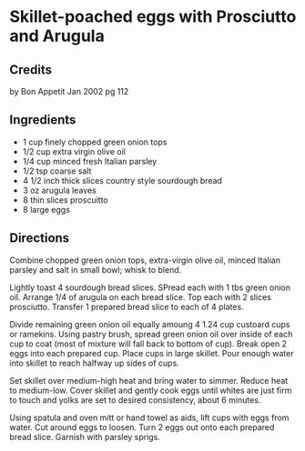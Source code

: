 # Skillet-poached eggs with Prosciutto and Arugula 

## Credits

by Bon Appetit Jan 2002 pg 112

## Ingredients

- 1 cup finely chopped green onion tops
- 1/2 cup extra virgin olive oil
- 1/4 cup minced fresh Italian parsley
- 1/2 tsp coarse salt
- 4 1/2 inch thick slices country style sourdough bread
- 3 oz arugula leaves
- 8 thin slices proscuitto
- 8 large eggs

## Directions

Combine chopped green onion tops, extra-virgin olive oil, minced Italian parsley and salt in small bowl; whisk to blend.   
  
 Lightly toast 4 sourdough bread slices. SPread each with 1 tbs green onion oil. Arrange 1/4 of arugula on each bread slice. Top each with 2 slices prosciutto. Transfer 1 prepared bread slice to each of 4 plates.  
  
 Divide remaining green onion oil equally amoung 4 1.24 cup custoard cups or ramekins. Using pastry brush, spread green onion oil over inside of each cup to coat (most of mixture will fall back to bottom of cup). Break open 2 eggs into each prepared cup. Place cups in large skillet. Pour enough water into skillet to reach halfway up sides of cups.  
  
 Set skillet over medium-high heat and bring water to simmer. Reduce heat to medium-low. Cover skillet and gently cook eggs until whites are just firm to touch and yolks are set to desired consistency, about 6 minutes.  
  
 Using spatula and oven mitt or hand towel as aids, lift cups with eggs from water. Cut around eggs to loosen. Turn 2 eggs out onto each prepared bread slice. Garnish with parsley sprigs.

